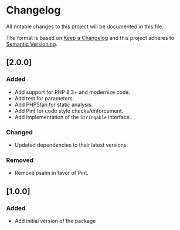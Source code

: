 # Changelog
All notable changes to this project will be documented in this file.

The format is based on [Keep a Changelog](https://keepachangelog.com/en/1.0.0/) and this project adheres to
[Semantic Versioning](https://semver.org/spec/v2.0.0.html).

## [2.0.0]

### Added

- Add support for PHP 8.3+ and modernize code.
- Add test for parameters.
- Add PHPStan for static analysis.
- Add Pint for code style checks/enforcement.
- Add implementation of the `Stringable` interface.

### Changed

- Updated dependencies to their latest versions.

### Removed

- Remove psalm in favor of Pint.

## [1.0.0]

### Added

- Add initial version of the package
